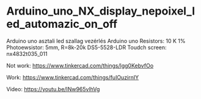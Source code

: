 # Arduino_uno_NX_display_nepoixel_led_automazic_on_off
Arduino uno asztali led szallag vezérlés
Arduino uno
Resistors: 10 K 1%
Photoewsistor:  5mm, R=8k-20k DS5-5528-LDR
Toudch screen: nx4832t035_011



Not work:
https://www.tinkercad.com/things/lgg0KebvfOo

Work:
https://www.tinkercad.com/things/fuIOuzirnIY

Video:
https://youtu.be/INw965vlhVg
